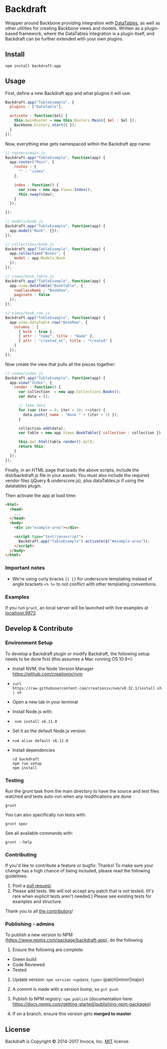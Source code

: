 # Backdraft
Wrapper around Backbone providing integration with [DataTables](https://www.datatables.net/), as well as other utilities for creating Backbone views and models.
Written as a plugin-based framework, where the DataTables integration is a plugin itself, and Backdraft can be further extended with your own plugins.

## Install

```
npm install backdraft-app
```

## Usage
First, define a new Backdraft app and what plugins it will use:

```javascript
Backdraft.app("TableExample", {
  plugins : ["DataTable"],

  activate : function($el) {
    this.mainRouter = new this.Routers.Main({ $el : $el });
    Backbone.history.start({ });
  }
});
```

Now, everything else gets namespaced within the Backdraft app name:

```javascript
// routers/main.js
Backdraft.app("TableExample", function(app) {
  app.router("Main", {
    routes : {
      "" : "index"
    },

    index : function() {
      var view = new app.Views.Index();
      this.swap(view);
    }
  });

});

// models/book.js
Backdraft.app("TableExample", function(app) {
  app.model("Book", {});
});

// collections/book.js
Backdraft.app("TableExample", function(app) {
  app.collection("Books", {
    model : app.Models.Book
  });
});

// views/book_table.js
Backdraft.app("TableExample", function(app) {
  app.view.dataTable("BookTable", {
    rowClassName : "BookRow",
    paginate : false
  });
});

// views/book_row.js
Backdraft.app("TableExample", function(app) {
  app.view.dataTable.row("BookRow", {
    columns : [
      { bulk : true },
      { attr : "name", title : "Name" },
      { attr : "created_at", title : "Created" }
    ]
  });
});
```

Now create the view that pulls all the pieces together:

```javascript
// views/index.js
Backdraft.app("TableExample", function(app) {
  app.view("Index", {
    render : function() {
      var collection  = new app.Collections.Books();
      var data = [];

      // fake data
      for (var iter = 0; iter < 10; ++iter) {
        data.push({ name : "Book " + (iter + 1) });
      }

      collection.add(data);
      var table = new app.Views.BookTable({ collection : collection });

      this.$el.html(table.render().$el);
      return this;
    }
  });
});
```

Finally, in an HTML page that loads the above scripts, include the dist/backdraft.js file in your assets.
You must also include the required vendor files (jQuery & underscore.js), plus dataTables.js if using the datatables plugin.

Then activate the app at load time:

```html
<html>
  <head>
    ...
  </head>
  <body>
    <div id="example-area"></div>

    <script type="text/javascript">
      Backdraft.app("TableExample").activate($("#example-area"));
    </script>
  </body>
</html>
```

### Important notes
* We're using curly braces ``{{ }}`` for underscore templating instead of angle brackets ``<% %>`` to not conflict with other templating conventions.

### Examples
If you run `grunt`, an local server will be launched with live examples at [localhost:9873](http://localhost:9873).


## Develop & Contribute

### Environment Setup
To develop a Backdraft plugin or modify Backdraft, the following setup needs to be done first (this assumes a Mac running OS 10.9+):

* Install NVM, the Node Version Manager https://github.com/creationix/nvm
 *  ```curl https://raw.githubusercontent.com/creationix/nvm/v0.32.1/install.sh | sh```
* Open a new tab in your terminal
* Install Node.js with:
 *  ``` nvm install v6.11.0```
* Set it as the default Node.js version
 * ```nvm alias default v6.11.0```
* Install dependencies

  ```
  cd backdraft
  npm run setup
  npm install
  ```

### Testing

Run the grunt task from the main directory to have the source and test files watched and tests auto-run when any modifications are done

    grunt

You can also specifically run tests with:

    grunt spec

See all available commands with:

    grunt --help

### Contributing

If you'd like to contribute a feature or bugfix: Thanks! To make sure your change has a high chance of being included, please read the following guidelines:

1. Post a [pull request](https://github.com/invoca/backdraft/compare/).
2. Please add tests. We will not accept any patch that is not tested. (It's rare when explicit tests aren't needed.) Please see existing tests for examples and structure.

Thank you to all [the contributors](https://github.com/invoca/backdraft/contributors)!

### Publishing - admins

To publish a new version to NPM (https://www.npmjs.com/package/backdraft-app), do the following

1. Ensure the following are complete:

  * Green build
  * Code Reviewed
  * Tested

1. Update version: `npm version <update_type>` (patch|minor|major)

1. A commit is made with a version bump, so `git push`

1. Publish to NPM registry: `npm publish` (documentation here: https://docs.npmjs.com/getting-started/publishing-npm-packages)

1. If on a branch, ensure this version gets **merged to master**

License
-------
Backdraft is Copyright © 2014-2017 Invoca, Inc. [MIT](https://github.com/Invoca/backdraft/blob/master/LICENSE) license.
